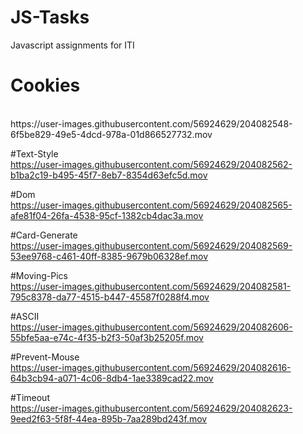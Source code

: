 # JS-Tasks
Javascript assignments for ITI

<h1>Cookies</h1>
</br>
https://user-images.githubusercontent.com/56924629/204082548-6f5be829-49e5-4dcd-978a-01d866527732.mov
</br>

#Text-Style
</br>
https://user-images.githubusercontent.com/56924629/204082562-b1ba2c19-b495-45f7-8eb7-8354d63efc5d.mov
</br>

#Dom
</br>
https://user-images.githubusercontent.com/56924629/204082565-afe81f04-26fa-4538-95cf-1382cb4dac3a.mov
</br>

#Card-Generate
</br>
https://user-images.githubusercontent.com/56924629/204082569-53ee9768-c461-40ff-8385-9679b06328ef.mov
</br>

#Moving-Pics
</br>
https://user-images.githubusercontent.com/56924629/204082581-795c8378-da77-4515-b447-45587f0288f4.mov
</br>

#ASCII
</br>
https://user-images.githubusercontent.com/56924629/204082606-55bfe5aa-e74c-4f35-b2f3-50af3b25205f.mov
</br>

#Prevent-Mouse
</br>
https://user-images.githubusercontent.com/56924629/204082616-64b3cb94-a071-4c06-8db4-1ae3389cad22.mov
</br>

#Timeout
</br>
https://user-images.githubusercontent.com/56924629/204082623-9eed2f63-5f8f-44ea-895b-7aa289bd243f.mov
</br>
